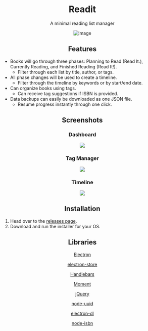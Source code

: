 <h1 align="center">Readit</h1>

<p align="center">A minimal reading list manager</p>

<p align="center">
  <img src="https://i.imgur.com/GnXXSbW.png" alt="image">
</p>

<h2 align="center">Features</h2>

* Books will go through three phases: Planning to Read (Read It.), Currently Reading, and Finished Reading (Read It!).
  * Filter through each list by title, author, or tags.
* All phase changes will be used to create a timeline.
  * Filter through the timeline by keywords or by start/end date.
* Can organize books using tags. 
  * Can receive tag suggestions if ISBN is provided.
* Data backups can easily be downloaded as one JSON file.
  * Resume progress instantly through one click.

<!-- <h2 align="center">Demonstration</h2>

<p align="center">
  <a href="https://www.youtube.com/watch?v=HO3uTBC0Ilo">
    <img src="https://i.imgur.com/CjAIDjN.png">
  </a>
</p> -->

<h2 align="center">Screenshots</h2>

<h3 align="center">Dashboard</h3>

<p align="center">
  <img src="https://i.imgur.com/LiqOzcT.png">
</p>

<h3 align="center">Tag Manager</h3>

<p align="center">
  <img src="https://i.imgur.com/tPvczue.png">
</p>

<h3 align="center">Timeline</h3>

<p align="center">
  <img src="https://i.imgur.com/963Iz4O.png">
</p>

<h2 align="center">Installation</h2>

1. Head over to the <a href="https://github.com/soham1/readit/releases">releases page</a>.
2. Download and run the installer for your OS. 

<h2 align="center">Libraries</h2>

<p align="center">
  <a href="https://electronjs.org/">Electron</a>
</p>
<p align="center">
  <a href="https://github.com/sindresorhus/electron-store">electron-store</a>
</p>
<p align="center">
  <a href="http://handlebarsjs.com/">Handlebars</a>
</p>
<p align="center">
  <a href="https://momentjs.com/">Moment</a>
</p>
<p align="center">
  <a href="https://jquery.com/">jQuery</a>
</p>
<p align="center">
  <a href="https://github.com/kelektiv/node-uuid">node-uuid</a>
</p>
<p align="center">
  <a href="https://github.com/sindresorhus/electron-dl">electron-dl</a>
</p>
<p align="center">
  <a href="https://github.com/palmerabollo/node-isbn">node-isbn</a>
</p>

